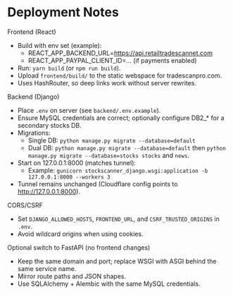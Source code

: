 # Deployment Notes

Frontend (React)
- Build with env set (example):
  - REACT_APP_BACKEND_URL=https://api.retailtradescannet.com
  - REACT_APP_PAYPAL_CLIENT_ID=... (if payments enabled)
- Run: `yarn build` (or `npm run build`).
- Upload `frontend/build/` to the static webspace for tradescanpro.com.
- Uses HashRouter, so deep links work without server rewrites.

Backend (Django)
- Place `.env` on server (see `backend/.env.example`).
- Ensure MySQL credentials are correct; optionally configure DB2_* for a secondary stocks DB.
- Migrations:
  - Single DB: `python manage.py migrate --database=default`
  - Dual DB: `python manage.py migrate --database=default` then `python manage.py migrate --database=stocks stocks` and `news`.
- Start on 127.0.0.1:8000 (matches tunnel):
  - Example: `gunicorn stockscanner_django.wsgi:application -b 127.0.0.1:8000 --workers 3`
- Tunnel remains unchanged (Cloudflare config points to http://127.0.0.1:8000).

CORS/CSRF
- Set `DJANGO_ALLOWED_HOSTS`, `FRONTEND_URL`, and `CSRF_TRUSTED_ORIGINS` in `.env`.
- Avoid wildcard origins when using cookies.

Optional switch to FastAPI (no frontend changes)
- Keep the same domain and port; replace WSGI with ASGI behind the same service name.
- Mirror route paths and JSON shapes.
- Use SQLAlchemy + Alembic with the same MySQL credentials.
